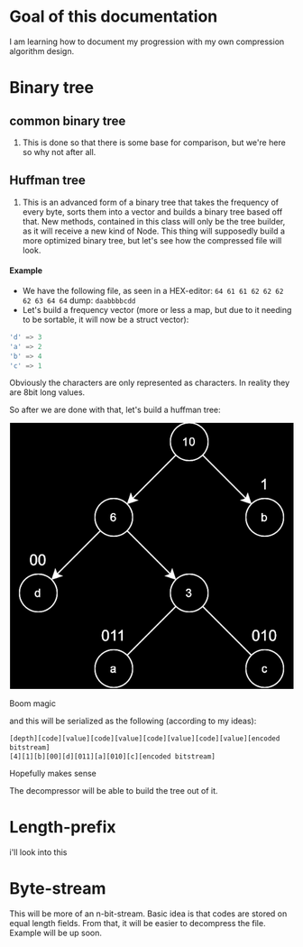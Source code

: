 # Goal of this documentation

I am learning how to document my progression with my own compression algorithm design.

[//]: # (## Key functions:)

[//]: # ()

[//]: # (- [Split]&#40;commons.md#split&#41;)

[//]: # ()

[//]: # (```c++)

[//]: # (size_t split&#40;const std::string &txt, std::vector<std::string> &strs, char ch&#41;;)

[//]: # (```)

[//]: # ()

[//]: # (Excuse me for pooping all over the place, but here we go)

[//]: # ()

[//]: # (So the basic idea is that there will be a compressor that creates the smallest possible files. The execution is going to)

[//]: # (be done in a number of ways.)

[//]: # ()

[//]: # (I'll list the execution methods quickly:)

# Binary tree

## common binary tree

1. This is done so that there is some base for comparison, but we're here so why not after all.

## Huffman tree

1. This is an advanced form of a binary tree that takes the frequency of every byte, sorts them into a vector
   and builds a binary tree based off that. New methods, contained in this class will only be the tree builder,
   as it will receive a new kind of Node. This thing will supposedly build a more optimized binary tree, but
   let's see how the compressed file will look.

#### Example

- We have the following file, as seen in a HEX-editor: ```64 61 61 62 62 62 62 63 64 64```
  dump: ```daabbbbcdd```
- Let's build a frequency vector (more or less a map, but due to it needing to be sortable, it will now be a
  struct vector):

```c++
'd' => 3
'a' => 2
'b' => 4
'c' => 1
```

Obviously the characters are only represented as characters. In reality they are 8bit long values.

So after we are done with that, let's build a huffman tree:

![htree.svg](images%2Fhtree.svg)

Boom magic

and this will be serialized as the following (according to my ideas):

```
[depth][code][value][code][value][code][value][code][value][encoded bitstream]
[4][1][b][00][d][011][a][010][c][encoded bitstream]
```

Hopefully makes sense

The decompressor will be able to build the tree out of it.

# Length-prefix

i'll look into this

# Byte-stream

This will be more of an n-bit-stream. Basic idea is that codes are stored on equal length fields. From that, it will be
easier to decompress the file. Example will be up soon.